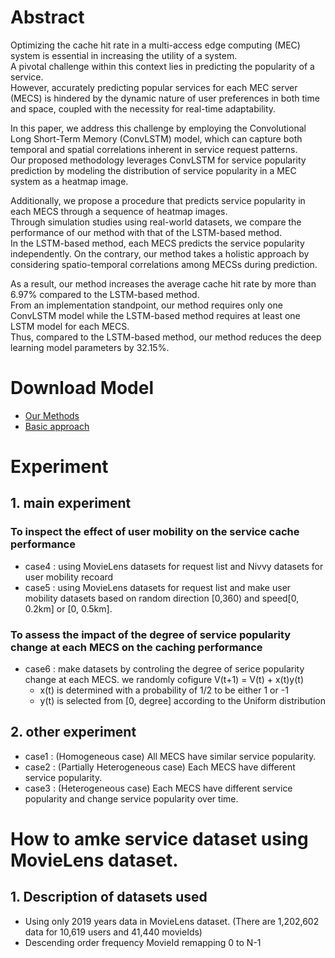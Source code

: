# Abstract
Optimizing the cache hit rate in a multi-access edge computing (MEC) system is essential in increasing the utility of a system.  
A pivotal challenge within this context lies in predicting the popularity of a service.  
However, accurately predicting popular services for each MEC server (MECS) is hindered by the dynamic nature of user preferences in both time and space, coupled with the necessity for real-time adaptability.  

In this paper, we address this challenge by employing the Convolutional Long Short-Term Memory (ConvLSTM) model, which can capture both temporal and spatial correlations inherent in service request patterns.  
Our proposed methodology leverages ConvLSTM for service popularity prediction by modeling the distribution of service popularity in a MEC system as a heatmap image.  

Additionally, we propose a procedure that predicts service popularity in each MECS through a sequence of heatmap images.  
Through simulation studies using real-world datasets, we compare the performance of our method with that of the LSTM-based method.  
In the LSTM-based method, each MECS predicts the service popularity independently. On the contrary, our method takes a holistic approach by considering spatio-temporal correlations among MECSs during prediction.  

As a result, our method increases the average cache hit rate by more than 6.97% compared to the LSTM-based method.  
From an implementation standpoint, our method requires only one ConvLSTM model while the LSTM-based method requires at least one LSTM model for each MECS.  
Thus, compared to the LSTM-based method, our method reduces the deep learning model parameters by 32.15%.

# Download Model
- [Our Methods](https://drive.google.com/file/d/1gQu1kutfRuS7_IAO3IzRmqU4JzD6RrFJ/view?usp=drive_link)
- [Basic approach](https://drive.google.com/file/d/155_UTn10XWTBYpXf-8vIyEO1Luo087zW/view?usp=drive_link)

# Experiment

## 1. main experiment
### To inspect the effect of user mobility on the service cache performance
- case4 : using MovieLens datasets for request list and Nivvy datasets for user mobility recoard
- case5 : using MovieLens datasets for request list and make user mobility datasets based on random direction [0,360) and speed[0, 0.2km] or [0, 0.5km].

### To assess the impact of the degree of service popularity change at each MECS on the caching performance
- case6 : make datasets by controling the degree of serice popularity change at each MECS. we randomly cofigure V(t+1) = V(t) + x(t)y(t)
  - x(t) is determined with a probability of 1/2 to be either 1 or -1
  - y(t) is selected from [0, degree] according to the Uniform distribution

## 2. other experiment
- case1 : (Homogeneous case) All MECS have similar service popularity. 
- case2 : (Partially Heterogeneous case) Each MECS have different service popularity.
- case3 : (Heterogeneous case) Each MECS have different service popularity and change service popularity over time. 

# How to amke service dataset using MovieLens dataset.

## 1. Description of datasets used
- Using only 2019 years data in MovieLens dataset. (There are 1,202,602 data for 10,619 users and 41,440 movieIds)
- Descending order frequency MovieId remapping 0 to N-1
